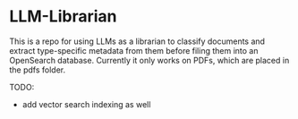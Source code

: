 # LLM-Librarian

This is a repo for using LLMs as a librarian to classify documents and extract type-specific metadata from them before filing them into an OpenSearch database. Currently it only works on PDFs, which are placed in the pdfs folder. 

TODO:
- add vector search indexing as well